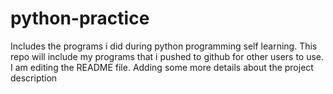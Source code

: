 # python-practice
Includes the programs i did during python programming self learning.
This repo will include my programs that i pushed to github for other users to use.
I am editing the README file. Adding some more details about the project description
